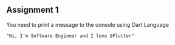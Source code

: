 ## Assignment 1
You need to print a message to the console using Dart Language
```shell
"Hi, I'm Software Engineer and I love $Flutter"
```
